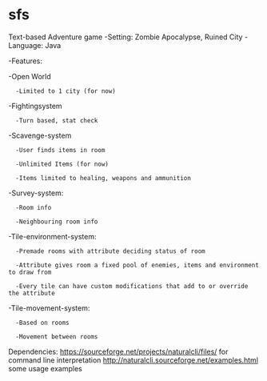 # sfs

Text-based Adventure game
-Setting: Zombie Apocalypse, Ruined City
-Language: Java

-Features:

  -Open World
  
      -Limited to 1 city (for now)
      
      
  -Fightingsystem
  
      -Turn based, stat check
      
  -Scavenge-system
  
      -User finds items in room
      
      -Unlimited Items (for now)
      
      -Items limited to healing, weapons and ammunition
      
      
  -Survey-system: 
  
      -Room info
      
      -Neighbouring room info
      
      
  -Tile-environment-system: 
  
      -Premade rooms with attribute deciding status of room
      
      -Attribute gives room a fixed pool of enemies, items and environment to draw from
      
      -Every tile can have custom modifications that add to or override the attribute
      
      
  -Tile-movement-system: 
  
      -Based on rooms
      
      -Movement between rooms
      
  
Dependencies: https://sourceforge.net/projects/naturalcli/files/ for command line interpretation
				http://naturalcli.sourceforge.net/examples.html some usage examples

 
 
